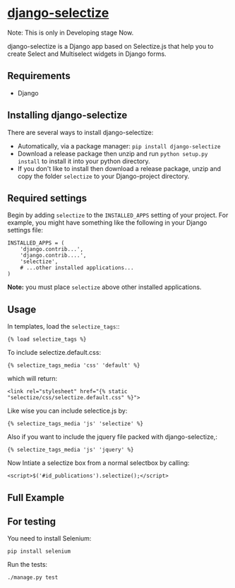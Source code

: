 [django-selectize](http://selectize-djangoer.rhcloud.com/)
=================

Note: This is only in Developing stage Now.

django-selectize  is a Django app based on Selectize.js that help you to create Select and Multiselect widgets in Django forms.


Requirements
------------

* Django


Installing django-selectize
---------------------------

There are several ways to install django-selectize:

* Automatically, via a package manager: `pip install django-selectize`
* Download a release package then unzip and run `python setup.py install` to install it into your python directory.
* If you don't like to install then download a release package, unzip and copy the folder `selectize` to your Django-project directory.


Required settings
-----------------

Begin by adding `selectize` to the `INSTALLED_APPS` setting of your project. For example, you might have something like the following in your Django settings file:

	INSTALLED_APPS = (
	    'django.contrib...',
	    'django.contrib....',
	    'selectize',
	    # ...other installed applications...
	)

**Note:** you must place `selectize` above other installed applications.

Usage
-----

In templates, load the `selectize_tags`::

	{% load selectize_tags %}

To include selectize.default.css:

	{% selectize_tags_media 'css' 'default' %}

which will return:

    <link rel="stylesheet" href="{% static "selectize/css/selectize.default.css" %}">

Like wise you can include selectice.js by:
	
	{% selectize_tags_media 'js' 'selectize' %}

Also if you want to include the jquery file packed with django-selectize,:

    {% selectize_tags_media 'js' 'jquery' %}


Now Intiate a selectize box from a normal selectbox by calling:

	<script>$('#id_publications').selectize();</script>


Full Example
------------

For testing
-----------
You need to install Selenium:

    pip install selenium

Run the tests:

    ./manage.py test

